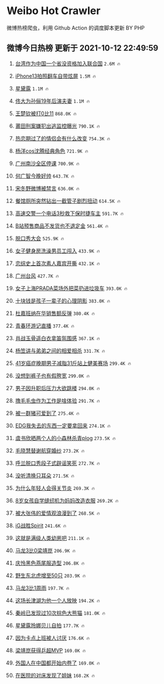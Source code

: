 # Weibo Hot Crawler 



微博热榜爬虫，利用 Github Action 的调度脚本更新 BY PHP 


## 微博今日热榜 更新于 2021-10-12 22:49:59 
1. [台湾作为中国一个省没资格加入联合国](https://s.weibo.com/weibo?q=%23%E5%8F%B0%E6%B9%BE%E4%BD%9C%E4%B8%BA%E4%B8%AD%E5%9B%BD%E4%B8%80%E4%B8%AA%E7%9C%81%E6%B2%A1%E8%B5%84%E6%A0%BC%E5%8A%A0%E5%85%A5%E8%81%94%E5%90%88%E5%9B%BD%23&Refer=top) `2.6M 🔥` 

1. [iPhone13拍照翻车自带炫屏](https://s.weibo.com/weibo?q=%23iPhone13%E6%8B%8D%E7%85%A7%E7%BF%BB%E8%BD%A6%E8%87%AA%E5%B8%A6%E7%82%AB%E5%B1%8F%23&Refer=top) `1.5M 🔥` 

1. [星黛露](https://s.weibo.com/weibo?q=%E6%98%9F%E9%BB%9B%E9%9C%B2&Refer=top) `1.1M 🔥` 

1. [佟大为孙俪19年后演夫妻](https://s.weibo.com/weibo?q=%23%E4%BD%9F%E5%A4%A7%E4%B8%BA%E5%AD%99%E4%BF%AA19%E5%B9%B4%E5%90%8E%E6%BC%94%E5%A4%AB%E5%A6%BB%23&Refer=top) `1.1M 🔥` 

1. [王楚钦被打0比11](https://s.weibo.com/weibo?q=%23%E7%8E%8B%E6%A5%9A%E9%92%A6%E8%A2%AB%E6%89%930%E6%AF%9411%23&Refer=top) `868.0K 🔥` 

1. [莆田刑案嫌犯出逃监控曝光](https://s.weibo.com/weibo?q=%23%E8%8E%86%E7%94%B0%E5%88%91%E6%A1%88%E5%AB%8C%E7%8A%AF%E5%87%BA%E9%80%83%E7%9B%91%E6%8E%A7%E6%9B%9D%E5%85%89%23&Refer=top) `790.1K 🔥` 

1. [热恋期过了的情侣会有什么改变](https://s.weibo.com/weibo?q=%23%E7%83%AD%E6%81%8B%E6%9C%9F%E8%BF%87%E4%BA%86%E7%9A%84%E6%83%85%E4%BE%A3%E4%BC%9A%E6%9C%89%E4%BB%80%E4%B9%88%E6%94%B9%E5%8F%98%23&Refer=top) `754.3K 🔥` 

1. [杨洋cos沈腾经典角色](https://s.weibo.com/weibo?q=%23%E6%9D%A8%E6%B4%8Bcos%E6%B2%88%E8%85%BE%E7%BB%8F%E5%85%B8%E8%A7%92%E8%89%B2%23&Refer=top) `721.9K 🔥` 

1. [广州南沙全区停课](https://s.weibo.com/weibo?q=%23%E5%B9%BF%E5%B7%9E%E5%8D%97%E6%B2%99%E5%85%A8%E5%8C%BA%E5%81%9C%E8%AF%BE%23&Refer=top) `700.9K 🔥` 

1. [何广智今晚好帅](https://s.weibo.com/weibo?q=%23%E4%BD%95%E5%B9%BF%E6%99%BA%E4%BB%8A%E6%99%9A%E5%A5%BD%E5%B8%85%23&Refer=top) `643.7K 🔥` 

1. [宋冬野微博被禁言](https://s.weibo.com/weibo?q=%23%E5%AE%8B%E5%86%AC%E9%87%8E%E5%BE%AE%E5%8D%9A%E8%A2%AB%E7%A6%81%E8%A8%80%23&Refer=top) `636.0K 🔥` 

1. [餐馆厕所突然钻出一截管子剧烈扭动](https://s.weibo.com/weibo?q=%23%E9%A4%90%E9%A6%86%E5%8E%95%E6%89%80%E7%AA%81%E7%84%B6%E9%92%BB%E5%87%BA%E4%B8%80%E6%88%AA%E7%AE%A1%E5%AD%90%E5%89%A7%E7%83%88%E6%89%AD%E5%8A%A8%23&Refer=top) `614.5K 🔥` 

1. [高速交警一个电话3秒救下保时捷车主](https://s.weibo.com/weibo?q=%23%E9%AB%98%E9%80%9F%E4%BA%A4%E8%AD%A6%E4%B8%80%E4%B8%AA%E7%94%B5%E8%AF%9D3%E7%A7%92%E6%95%91%E4%B8%8B%E4%BF%9D%E6%97%B6%E6%8D%B7%E8%BD%A6%E4%B8%BB%23&Refer=top) `591.7K 🔥` 

1. [B站预售商品不发货也不退定金](https://s.weibo.com/weibo?q=%23B%E7%AB%99%E9%A2%84%E5%94%AE%E5%95%86%E5%93%81%E4%B8%8D%E5%8F%91%E8%B4%A7%E4%B9%9F%E4%B8%8D%E9%80%80%E5%AE%9A%E9%87%91%23&Refer=top) `561.4K 🔥` 

1. [脱口秀大会](https://s.weibo.com/weibo?q=%E8%84%B1%E5%8F%A3%E7%A7%80%E5%A4%A7%E4%BC%9A&Refer=top) `525.9K 🔥` 

1. [女子健身房洗澡男员工闯入](https://s.weibo.com/weibo?q=%23%E5%A5%B3%E5%AD%90%E5%81%A5%E8%BA%AB%E6%88%BF%E6%B4%97%E6%BE%A1%E7%94%B7%E5%91%98%E5%B7%A5%E9%97%AF%E5%85%A5%23&Refer=top) `433.9K 🔥` 

1. [恋综史上首次素人嘉宾开撕](https://s.weibo.com/weibo?q=%23%E6%81%8B%E7%BB%BC%E5%8F%B2%E4%B8%8A%E9%A6%96%E6%AC%A1%E7%B4%A0%E4%BA%BA%E5%98%89%E5%AE%BE%E5%BC%80%E6%92%95%23&Refer=top) `432.1K 🔥` 

1. [广州台风](https://s.weibo.com/weibo?q=%E5%B9%BF%E5%B7%9E%E5%8F%B0%E9%A3%8E&Refer=top) `427.7K 🔥` 

1. [女子上海PRADA菜场外把菜扔进垃圾车](https://s.weibo.com/weibo?q=%23%E5%A5%B3%E5%AD%90%E4%B8%8A%E6%B5%B7PRADA%E8%8F%9C%E5%9C%BA%E5%A4%96%E6%8A%8A%E8%8F%9C%E6%89%94%E8%BF%9B%E5%9E%83%E5%9C%BE%E8%BD%A6%23&Refer=top) `393.0K 🔥` 

1. [十块钱是孩子一辈子的心理阴影](https://s.weibo.com/weibo?q=%E5%8D%81%E5%9D%97%E9%92%B1%E6%98%AF%E5%AD%A9%E5%AD%90%E4%B8%80%E8%BE%88%E5%AD%90%E7%9A%84%E5%BF%83%E7%90%86%E9%98%B4%E5%BD%B1&Refer=top) `383.0K 🔥` 

1. [杜嘉班纳在华销售额反弹](https://s.weibo.com/weibo?q=%23%E6%9D%9C%E5%98%89%E7%8F%AD%E7%BA%B3%E5%9C%A8%E5%8D%8E%E9%94%80%E5%94%AE%E9%A2%9D%E5%8F%8D%E5%BC%B9%23&Refer=top) `380.4K 🔥` 

1. [青春环游记直播](https://s.weibo.com/weibo?q=%23%E9%9D%92%E6%98%A5%E7%8E%AF%E6%B8%B8%E8%AE%B0%E7%9B%B4%E6%92%AD%23&Refer=top) `377.4K 🔥` 

1. [肖战玉骨遥白衣拿笛氛围感](https://s.weibo.com/weibo?q=%23%E8%82%96%E6%88%98%E7%8E%89%E9%AA%A8%E9%81%A5%E7%99%BD%E8%A1%A3%E6%8B%BF%E7%AC%9B%E6%B0%9B%E5%9B%B4%E6%84%9F%23&Refer=top) `367.1K 🔥` 

1. [杨笠讲与弟弟之间的相爱相杀](https://s.weibo.com/weibo?q=%23%E6%9D%A8%E7%AC%A0%E8%AE%B2%E4%B8%8E%E5%BC%9F%E5%BC%9F%E4%B9%8B%E9%97%B4%E7%9A%84%E7%9B%B8%E7%88%B1%E7%9B%B8%E6%9D%80%23&Refer=top) `331.7K 🔥` 

1. [41岁癌症晚期男子减脂31斤站上健美赛场](https://s.weibo.com/weibo?q=%2341%E5%B2%81%E7%99%8C%E7%97%87%E6%99%9A%E6%9C%9F%E7%94%B7%E5%AD%90%E5%87%8F%E8%84%8231%E6%96%A4%E7%AB%99%E4%B8%8A%E5%81%A5%E7%BE%8E%E8%B5%9B%E5%9C%BA%23&Refer=top) `299.4K 🔥` 

1. [没想到裤子也有假胯宽](https://s.weibo.com/weibo?q=%23%E6%B2%A1%E6%83%B3%E5%88%B0%E8%A3%A4%E5%AD%90%E4%B9%9F%E6%9C%89%E5%81%87%E8%83%AF%E5%AE%BD%23&Refer=top) `299.0K 🔥` 

1. [男子因升职后压力大欲跳楼](https://s.weibo.com/weibo?q=%23%E7%94%B7%E5%AD%90%E5%9B%A0%E5%8D%87%E8%81%8C%E5%90%8E%E5%8E%8B%E5%8A%9B%E5%A4%A7%E6%AC%B2%E8%B7%B3%E6%A5%BC%23&Refer=top) `294.0K 🔥` 

1. [撸毛毛虫作为工作是啥体验](https://s.weibo.com/weibo?q=%23%E6%92%B8%E6%AF%9B%E6%AF%9B%E8%99%AB%E4%BD%9C%E4%B8%BA%E5%B7%A5%E4%BD%9C%E6%98%AF%E5%95%A5%E4%BD%93%E9%AA%8C%23&Refer=top) `291.7K 🔥` 

1. [被一群猪可爱到了](https://s.weibo.com/weibo?q=%23%E8%A2%AB%E4%B8%80%E7%BE%A4%E7%8C%AA%E5%8F%AF%E7%88%B1%E5%88%B0%E4%BA%86%23&Refer=top) `275.4K 🔥` 

1. [EDG我失去的东西一定要拿回来](https://s.weibo.com/weibo?q=%23EDG%E6%88%91%E5%A4%B1%E5%8E%BB%E7%9A%84%E4%B8%9C%E8%A5%BF%E4%B8%80%E5%AE%9A%E8%A6%81%E6%8B%BF%E5%9B%9E%E6%9D%A5%23&Refer=top) `274.1K 🔥` 

1. [虞书欣晒两个人的小森林杀青plog](https://s.weibo.com/weibo?q=%23%E8%99%9E%E4%B9%A6%E6%AC%A3%E6%99%92%E4%B8%A4%E4%B8%AA%E4%BA%BA%E7%9A%84%E5%B0%8F%E6%A3%AE%E6%9E%97%E6%9D%80%E9%9D%92plog%23&Refer=top) `273.5K 🔥` 

1. [毛晓慧替谢航穿婚纱](https://s.weibo.com/weibo?q=%23%E6%AF%9B%E6%99%93%E6%85%A7%E6%9B%BF%E8%B0%A2%E8%88%AA%E7%A9%BF%E5%A9%9A%E7%BA%B1%23&Refer=top) `273.2K 🔥` 

1. [呼兰脱口秀段子式辟谣笑死](https://s.weibo.com/weibo?q=%23%E5%91%BC%E5%85%B0%E8%84%B1%E5%8F%A3%E7%A7%80%E6%AE%B5%E5%AD%90%E5%BC%8F%E8%BE%9F%E8%B0%A3%E7%AC%91%E6%AD%BB%23&Refer=top) `272.7K 🔥` 

1. [没听清换只耳朵](https://s.weibo.com/weibo?q=%23%E6%B2%A1%E5%90%AC%E6%B8%85%E6%8D%A2%E5%8F%AA%E8%80%B3%E6%9C%B5%23&Refer=top) `271.5K 🔥` 

1. [为什么年轻人会得关节炎](https://s.weibo.com/weibo?q=%23%E4%B8%BA%E4%BB%80%E4%B9%88%E5%B9%B4%E8%BD%BB%E4%BA%BA%E4%BC%9A%E5%BE%97%E5%85%B3%E8%8A%82%E7%82%8E%23&Refer=top) `269.3K 🔥` 

1. [8岁女孩自学缝纫机为妈妈改造衣服](https://s.weibo.com/weibo?q=%238%E5%B2%81%E5%A5%B3%E5%AD%A9%E8%87%AA%E5%AD%A6%E7%BC%9D%E7%BA%AB%E6%9C%BA%E4%B8%BA%E5%A6%88%E5%A6%88%E6%94%B9%E9%80%A0%E8%A1%A3%E6%9C%8D%23&Refer=top) `269.2K 🔥` 

1. [被大张伟的爱情观浪漫到了](https://s.weibo.com/weibo?q=%23%E8%A2%AB%E5%A4%A7%E5%BC%A0%E4%BC%9F%E7%9A%84%E7%88%B1%E6%83%85%E8%A7%82%E6%B5%AA%E6%BC%AB%E5%88%B0%E4%BA%86%23&Refer=top) `268.5K 🔥` 

1. [iG战胜Spirit](https://s.weibo.com/weibo?q=iG%E6%88%98%E8%83%9CSpirit&Refer=top) `241.6K 🔥` 

1. [这就是满级人类幼崽吧](https://s.weibo.com/weibo?q=%23%E8%BF%99%E5%B0%B1%E6%98%AF%E6%BB%A1%E7%BA%A7%E4%BA%BA%E7%B1%BB%E5%B9%BC%E5%B4%BD%E5%90%A7%23&Refer=top) `211.1K 🔥` 

1. [马龙3比0梁靖崑](https://s.weibo.com/weibo?q=%23%E9%A9%AC%E9%BE%993%E6%AF%940%E6%A2%81%E9%9D%96%E5%B4%91%23&Refer=top) `206.9K 🔥` 

1. [庆怜黑色燕尾服造型](https://s.weibo.com/weibo?q=%23%E5%BA%86%E6%80%9C%E9%BB%91%E8%89%B2%E7%87%95%E5%B0%BE%E6%9C%8D%E9%80%A0%E5%9E%8B%23&Refer=top) `206.8K 🔥` 

1. [野生东北虎增至50只](https://s.weibo.com/weibo?q=%23%E9%87%8E%E7%94%9F%E4%B8%9C%E5%8C%97%E8%99%8E%E5%A2%9E%E8%87%B350%E5%8F%AA%23&Refer=top) `203.9K 🔥` 

1. [马龙3比1周雨](https://s.weibo.com/weibo?q=%23%E9%A9%AC%E9%BE%993%E6%AF%941%E5%91%A8%E9%9B%A8%23&Refer=top) `197.7K 🔥` 

1. [这场长津湖为他一个人放映](https://s.weibo.com/weibo?q=%23%E8%BF%99%E5%9C%BA%E9%95%BF%E6%B4%A5%E6%B9%96%E4%B8%BA%E4%BB%96%E4%B8%80%E4%B8%AA%E4%BA%BA%E6%94%BE%E6%98%A0%23&Refer=top) `194.2K 🔥` 

1. [秦岭已发现过10次棕色大熊猫](https://s.weibo.com/weibo?q=%23%E7%A7%A6%E5%B2%AD%E5%B7%B2%E5%8F%91%E7%8E%B0%E8%BF%8710%E6%AC%A1%E6%A3%95%E8%89%B2%E5%A4%A7%E7%86%8A%E7%8C%AB%23&Refer=top) `181.0K 🔥` 

1. [星黛露玲娜贝儿自拍](https://s.weibo.com/weibo?q=%23%E6%98%9F%E9%BB%9B%E9%9C%B2%E7%8E%B2%E5%A8%9C%E8%B4%9D%E5%84%BF%E8%87%AA%E6%8B%8D%23&Refer=top) `177.7K 🔥` 

1. [因为卡点上班被人讨厌](https://s.weibo.com/weibo?q=%23%E5%9B%A0%E4%B8%BA%E5%8D%A1%E7%82%B9%E4%B8%8A%E7%8F%AD%E8%A2%AB%E4%BA%BA%E8%AE%A8%E5%8E%8C%23&Refer=top) `176.6K 🔥` 

1. [梁靖崑获得乒超MVP](https://s.weibo.com/weibo?q=%23%E6%A2%81%E9%9D%96%E5%B4%91%E8%8E%B7%E5%BE%97%E4%B9%92%E8%B6%85MVP%23&Refer=top) `169.0K 🔥` 

1. [外国人在中国都开始内卷了](https://s.weibo.com/weibo?q=%23%E5%A4%96%E5%9B%BD%E4%BA%BA%E5%9C%A8%E4%B8%AD%E5%9B%BD%E9%83%BD%E5%BC%80%E5%A7%8B%E5%86%85%E5%8D%B7%E4%BA%86%23&Refer=top) `169.0K 🔥` 

1. [在医院的对床发现了姐妹](https://s.weibo.com/weibo?q=%23%E5%9C%A8%E5%8C%BB%E9%99%A2%E7%9A%84%E5%AF%B9%E5%BA%8A%E5%8F%91%E7%8E%B0%E4%BA%86%E5%A7%90%E5%A6%B9%23&Refer=top) `168.2K 🔥` 

